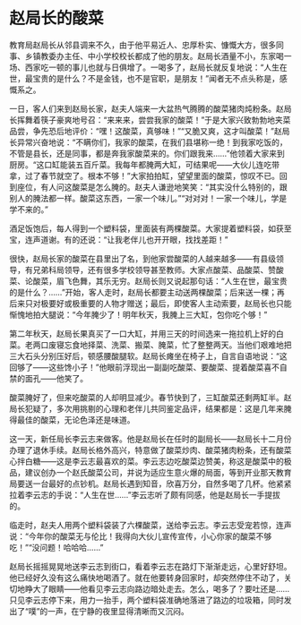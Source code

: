 # 赵局长的酸菜

教育局赵局长从邻县调来不久，由于他平易近人、忠厚朴实、慷慨大方，很多同事、乡镇教委办主任、中小学校校长都成了他的朋友。赵局长酒量不小，东家喝一场、西家吃一顿的事儿也就与日俱增了。一喝多了，赵局长就反复地说：“人生在世，最宝贵的是什么？不是金钱，也不是官职，是朋友！”闻者无不点头称是，感慨系之。 

一日，客人们来到赵局长家，赵夫人端来一大盆热气腾腾的酸菜猪肉炖粉条。赵局长挥舞着筷子豪爽地号召：“来来来，尝尝我家的酸菜！”于是大家兴致勃勃地夹菜品尝，争先恐后地评价：“嘿！这酸菜，真够味！”“又脆又爽，这才叫酸菜！”赵局长异常兴奋地说：“不瞒你们，我家的酸菜，在我们县堪称一绝！到我家吃饭的，不管是县长，还是同事，都是奔我家酸菜来的。你们跟我来……”他领着大家来到厨房。“这口缸能装五百斤菜。我每年都腌两大缸，可结果呢——大伙儿连吃带拿，过了春节就空了。根本不够！”大家拍拍缸，望望里面的酸菜，惊叹不已。回到座位，有人问这酸菜是怎么腌的。赵夫人谦逊地笑笑：“其实没什么特别的，跟别人的腌法都一样。酸菜这东西，一家一个味儿。”“对对对！一家一个味儿，学是学不来的。” 

酒足饭饱后，每人得到一个塑料袋，里面装有两棵酸菜。大家提着塑料袋，如获至宝，连声道谢。有的还说：“让我老伴儿也开开眼，找找差距！” 

很快，赵局长家的酸菜在县里出了名，到他家尝酸菜的人越来越多——有县级领导，有兄弟科局领导，还有很多学校领导甚至教师。大家点酸菜、品酸菜、赞酸菜、论酸菜，眉飞色舞，其乐无穷。赵局长则又说起那句话：“人生在世，最宝贵的是什么？……”开始，客人走时，赵局长都要主动送两棵酸菜；后来送一棵；再后来只对极要好或极重要的人物才赠送；最后，即使客人主动索要，赵局长也只能惭愧地拍大腿说：“今年腌少了！明年秋天，我腌上三大缸，包你吃个够！” 

第二年秋天，赵局长果真买了一口大缸，并用三天的时间选来一拖拉机上好的白菜。老两口废寝忘食地择菜、洗菜、搬菜、腌菜，忙了整整两天。当他们艰难地把三大石头分别压好后，顿感腰酸腿软。赵局长瘫坐在椅子上，自言自语地说：“这回够了——这些馋小子！”他眼前浮现出一副副吃酸菜、要酸菜、提着酸菜喜不自禁的面孔——他笑了。 

酸菜腌好了，但来吃酸菜的人却明显减少。春节快到了，三缸酸菜还剩两缸半。赵局长犯疑了，多次用挑剔的心理和老伴儿共同鉴定品评，结果都是：这是几年来腌得最佳的酸菜，无论色泽还是味道。 

这一天，新任局长李云志来做客。他是赵局长在任时的副局长——赵局长十二月份办理了退休手续。赵局长格外高兴，特意做了酸菜炒肉、酸菜猪肉粉条，还有酸菜心拌白糖——这是李云志最喜欢的菜。李云志边吃酸菜边赞美，称这是酸菜中的极品，建议创办一个赵氏酸菜公司，并说为适应生意火爆的局面，等到开业那天教育局要送一台最好的点钞机。赵局长遇到知音，欣喜万分，自然多喝了几杯。他紧紧拉着李云志的手说：“人生在世……”李云志听了颇有同感，他是赵局长一手提拔的。 

临走时，赵夫人用两个塑料袋装了六棵酸菜，送给李云志。李云志受宠若惊，连声说：“今年你的酸菜无与伦比！我得向大伙儿宣传宣传，小心你家的酸菜不够吃！”“没问题！哈哈哈……” 

赵局长摇摇晃晃地送李云志到街口，看着李云志在路灯下渐渐走远，心里好舒坦。他已经好久没有这么痛快地喝酒了。就在他要转身回家时，却突然停住不动了，关切地睁大了眼睛——他看见李云志向路边暗处走去。怎么，喝多了？要吐还是……只见李云志停下来，用力一抬手，两个塑料袋准确地落进了路边的垃圾箱，同时发出了“噗”的一声，在宁静的夜里显得清晰而又沉闷。
 